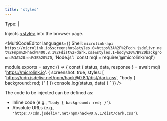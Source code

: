 ```yaml
---
title: 'styles'
--- 
```


Type: <TypeContainer><Type children='<string>'/> | <Type children='<string[]>'/></TypeContainer>

Injects [&lt;style&gt;](https://developer.mozilla.org/en-US/docs/Web/HTML/Element/style) into the browser page.

<MultiCodeEditor languages={{
  Shell: `microlink-api https://microlink.io&screenshot&styles.0=https%3A%2F%2Fcdn.jsdelivr.net%2Fnpm%2Fhack%400.8.1%2Fdist%2Fdark.css&styles.1=body%20%7B%20background%3A%20red%3B%20%7D`,
  'Node.js': `const mql = require('@microlink/mql')
 
module.exports = async () => {
  const { status, data, response } = await mql(
    'https://microlink.io'. { 
      screenshot: true,
      styles: [
        'https://cdn.jsdelivr.net/npm/hack@0.8.1/dist/dark.css', 
        "body { background: red; }"
      ]
  })
  console.log(status, data)
}
  `
  }} 
/>

The code to be injected can be defined as:

- Inline code (e.g., `"body { background: red; }"`).
- Absolute URLs (e.g., `'https://cdn.jsdelivr.net/npm/hack@0.8.1/dist/dark.css'`).
